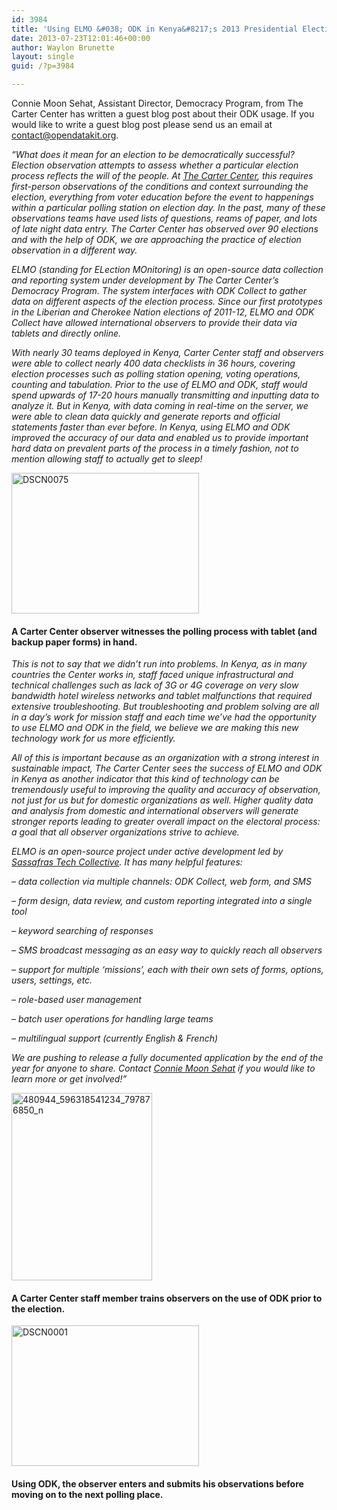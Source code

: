 ```yaml
---
id: 3984
title: 'Using ELMO &#038; ODK in Kenya&#8217;s 2013 Presidential Elections'
date: 2013-07-23T12:01:46+00:00
author: Waylon Brunette
layout: single
guid: /?p=3984

---
```

Connie Moon Sehat, Assistant Director, Democracy Program, from The Carter Center has written a guest blog post about their ODK usage. If you would like to write a guest blog post please send us an email at <contact@opendatakit.org>.

_&#8220;What does it mean for an election to be democratically successful? Election observation attempts to assess whether a particular election process reflects the will of the people. At [The Carter Center](http://www.cartercenter.org), this requires first-person observations of the conditions and context surrounding the election, everything from voter education before the event to happenings within a particular polling station on election day. In the past, many of these observations teams have used lists of questions, reams of paper, and lots of late night data entry. The Carter Center has observed over 90 elections and with the help of ODK, we are approaching the practice of election observation in a different way._

_ELMO (standing for ELection MOnitoring) is an open-source data collection and reporting system under development by The Carter Center&#8217;s Democracy Program. The system interfaces with ODK Collect to gather data on different aspects of the election process. Since our first prototypes in the Liberian and Cherokee Nation elections of 2011-12, ELMO and ODK Collect have allowed international observers to provide their data via tablets and directly online._

_With nearly 30 teams deployed in Kenya, Carter Center staff and observers were able to collect nearly 400 data checklists in 36 hours, covering election processes such as polling station opening, voting operations, counting and tabulation. Prior to the use of ELMO and ODK, staff would spend upwards of 17-20 hours manually transmitting and inputting data to analyze it. But in Kenya, with data coming in real-time on the server, we were able to clean data quickly and generate reports and official statements faster than ever before. In Kenya, using ELMO and ODK improved the accuracy of our data and enabled us to provide important hard data on prevalent parts of the process in a timely fashion, not to mention allowing staff to actually get to sleep!_

[<img class="alignnone size-medium wp-image-3992" alt="DSCN0075" src="/assets/wp-content/uploads/2013/07/DSCN0075-300x225.jpg" width="300" height="225" srcset="/assets/wp-content/uploads/2013/07/DSCN0075-300x225.jpg 300w, /assets/wp-content/uploads/2013/07/DSCN0075-768x576.jpg 768w, /assets/wp-content/uploads/2013/07/DSCN0075-1024x768.jpg 1024w" sizes="(max-width: 300px) 100vw, 300px" />](/assets/wp-content/uploads/2013/07/DSCN0075.jpg)

#### A Carter Center observer witnesses the polling process with tablet (and backup paper forms) in hand.

_This is not to say that we didn&#8217;t run into problems. In Kenya, as in many countries the Center works in, staff faced unique infrastructural and technical challenges such as lack of 3G or 4G coverage on very slow bandwidth hotel wireless networks and tablet malfunctions that required extensive troubleshooting. But troubleshooting and problem solving are all in a day’s work for mission staff and each time we’ve had the opportunity to use ELMO and ODK in the field, we believe we are making this new technology work for us more efficiently._

_All of this is important because as an organization with a strong interest in sustainable impact, The Carter Center sees the success of ELMO and ODK in Kenya as another indicator that this kind of technology can be tremendously useful to improving the quality and accuracy of observation, not just for us but for domestic organizations as well. Higher quality data and analysis from domestic and international observers will generate stronger reports leading to greater overall impact on the electoral process: a goal that all observer organizations strive to achieve._

_ELMO is an open-source project under active development led by [Sassafras Tech Collective](http://www.sassafrastech.com/). It has many helpful features:_

_&#8211; data collection via multiple channels: ODK Collect, web form, and SMS_
  
 _&#8211; form design, data review, and custom reporting integrated into a single tool_
  
 _&#8211; keyword searching of responses_
  
 _&#8211; SMS broadcast messaging as an easy way to quickly reach all observers_
  
 _&#8211; support for multiple &#8216;missions&#8217;, each with their own sets of forms, options, users, settings, etc._
  
 _&#8211; role-based user management_
  
 _&#8211; batch user operations for handling large teams_
  
 _&#8211; multilingual support (currently English & French)_

_We are pushing to release a fully documented application by the end of the year for anyone to share. Contact [Connie Moon Sehat](mailto:connie.moon.sehat@emory.edu) if you would like to learn more or get involved!&#8221;_

[<img class="alignnone size-medium wp-image-3990" alt="480944_596318541234_797876850_n" src="/assets/wp-content/uploads/2013/07/480944_596318541234_797876850_n-225x300.jpg" width="225" height="300" srcset="/assets/wp-content/uploads/2013/07/480944_596318541234_797876850_n-225x300.jpg 225w, /assets/wp-content/uploads/2013/07/480944_596318541234_797876850_n.jpg 720w" sizes="(max-width: 225px) 100vw, 225px" />](/assets/wp-content/uploads/2013/07/480944_596318541234_797876850_n.jpg)

#### A Carter Center staff member trains observers on the use of ODK prior to the election.

[<img class="alignnone size-medium wp-image-3991" alt="DSCN0001" src="/assets/wp-content/uploads/2013/07/DSCN0001-300x225.jpg" width="300" height="225" srcset="/assets/wp-content/uploads/2013/07/DSCN0001-300x225.jpg 300w, /assets/wp-content/uploads/2013/07/DSCN0001-768x576.jpg 768w, /assets/wp-content/uploads/2013/07/DSCN0001-1024x768.jpg 1024w" sizes="(max-width: 300px) 100vw, 300px" />](/assets/wp-content/uploads/2013/07/DSCN0001.jpg)

#### Using ODK, the observer enters and submits his observations before moving on to the next polling place.
